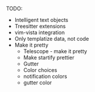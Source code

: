 TODO:

- Intelligent text objects
- Treesitter extensions
- vim-vista integration
- Only templatize data, not code
- Make it pretty
  - Telescope - make it pretty
  - Make startify prettier
  - Gutter
  - Color choices
  - notification colors
  - gutter color
